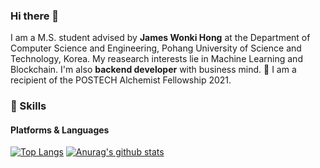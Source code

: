 ### Hi there 👋


<p>
  I am a M.S. student advised by <b>James Wonki Hong</b> at the Department of Computer Science and Engineering, Pohang University of Science and Technology, Korea.
  My reasearch interests lie in Machine Learning and Blockchain. I'm also <b>backend developer</b> with business mind. 🚀
  I am a recipient of the POSTECH Alchemist Fellowship 2021.
</p>


### 💪 Skills
#### Platforms & Languages

[![Top Langs](https://github-readme-stats.vercel.app/api/top-langs/?username=jjliewie&layout=compact)](https://github.com/JSHan94/JSHan94)
[![Anurag's github stats](https://github-readme-stats.vercel.app/api?username=JSHan94)](https://github.com/anuraghazra/github-readme-stats)
